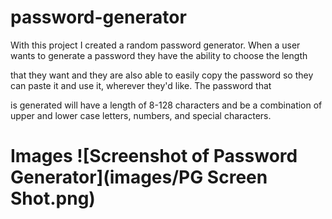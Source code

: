 # password-generator

With this project I created a random password generator. When a user wants to generate a password they have the ability to choose the length 

that they want and they are also able to easily copy the password so they can paste it and use it, wherever they'd like. The password that 

is generated will have a length of 8-128 characters and be a combination of upper and lower case letters, numbers, and special characters.


# Images ![Screenshot of Password Generator](images/PG Screen Shot.png)


